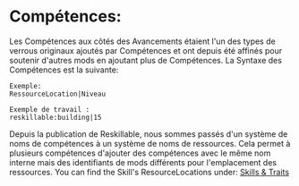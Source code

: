 # Compétences:

Les Compétences aux côtés des Avancements étaient l'un des types de verrous originaux ajoutés par Compétences et ont depuis été affinés pour soutenir d'autres mods en ajoutant plus de Compétences. La Syntaxe des Compétences est la suivante:

    Exemple:
    RessourceLocation|Niveau
    
    Exemple de travail :
    reskillable:building|15
    

Depuis la publication de Reskillable, nous sommes passés d'un système de noms de compétences à un système de noms de ressources. Cela permet à plusieurs compétences d'ajouter des compétences avec le même nom interne mais des identifiants de mods différents pour l'emplacement des ressources. You can find the Skill's ResourceLocations under: [Skills & Traits](/Mods/CompatSkills/Requirements/Skills_Traits/)